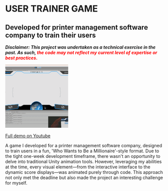 # USER TRAINER GAME

## Developed for printer management software company to train their users

***Disclaimer: This project was undertaken as a technical exercise in the past. As such, <span style="color:red">the code may not reflect my current level of expertise or best practices.</span>***

<img src="../readme-assets/user-trainer.gif" width="200"/>

[Full demo on Youtube](https://www.youtube.com/watch?v=f5lQgx0ibeI)

A game I developed for a printer management software company, designed to train users in a fun, 'Who Wants to Be a Millionaire'-style format. Due to the tight one-week development timeframe, there wasn't an opportunity to delve into traditional Unity animation tools. However, leveraging my abilities at the time, every visual element—from the interactive interface to the dynamic score displays—was animated purely through code. This approach not only met the deadline but also made the project an interesting challenge for myself.